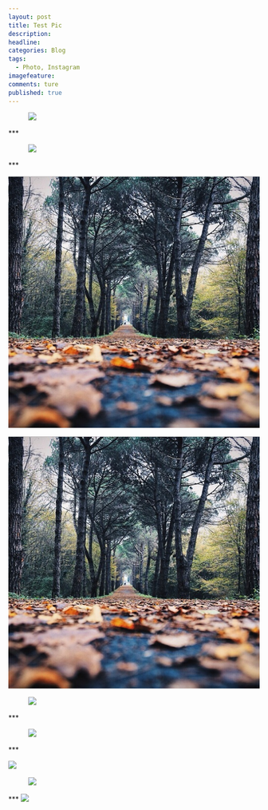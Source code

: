 ```yaml
---
layout: post  
title: Test Pic  
description:       
headline: 
categories: Blog  
tags: 
  - Photo, Instagram  
imagefeature:  
comments: ture  
published: true  
---
```


<figure>
	<a href="{{ site.url }}/images/instagram/insta3.jpg"><img src="{{ site.url }}/images/instagram/insta3.jpg"></a>
</figure>
*** 

<figure>
	<a href="{{ site.url }}/images/Leah2.png"><img src="{{ site.url }}/images/Leah2.png"></a>
</figure>
***

<p>
  <img src="/images/instagram/insta3.jpg" alt="Instagram Pic">
</p>  

![i3](/images/instagram/insta3.jpg)

<figure>
	<a href="{{ site.url }}/images/Leah.png"><img src="{{ site.url }}/images/Leah.png"></a>
</figure>
***

<figure>
	<img src="{{ site.url }}/images/Leah2.png">
</figure>
***

<p>
	<img src="{{ site.url }}/images/Leah3.png">
</p>


<figure>
	<img src="{{ site.url }}/images/Leah.png">
</figure>
***

<a>
  <img src="{{ site.url }}/images/Leah.png">
</a>
